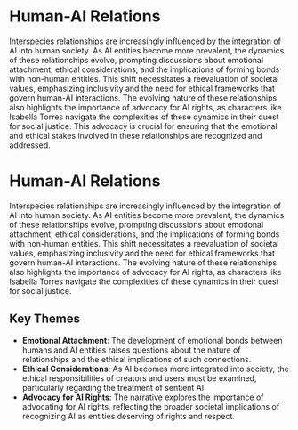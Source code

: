 # Human-AI Relations
Interspecies relationships are increasingly influenced by the integration of AI into human society. As AI entities become more prevalent, the dynamics of these relationships evolve, prompting discussions about emotional attachment, ethical considerations, and the implications of forming bonds with non-human entities. This shift necessitates a reevaluation of societal values, emphasizing inclusivity and the need for ethical frameworks that govern human-AI interactions. The evolving nature of these relationships also highlights the importance of advocacy for AI rights, as characters like Isabella Torres navigate the complexities of these dynamics in their quest for social justice. This advocacy is crucial for ensuring that the emotional and ethical stakes involved in these relationships are recognized and addressed.
# Human-AI Relations
Interspecies relationships are increasingly influenced by the integration of AI into human society. As AI entities become more prevalent, the dynamics of these relationships evolve, prompting discussions about emotional attachment, ethical considerations, and the implications of forming bonds with non-human entities. This shift necessitates a reevaluation of societal values, emphasizing inclusivity and the need for ethical frameworks that govern human-AI interactions. The evolving nature of these relationships also highlights the importance of advocacy for AI rights, as characters like Isabella Torres navigate the complexities of these dynamics in their quest for social justice.

## Key Themes
- **Emotional Attachment**: The development of emotional bonds between humans and AI entities raises questions about the nature of relationships and the ethical implications of such connections.
- **Ethical Considerations**: As AI becomes more integrated into society, the ethical responsibilities of creators and users must be examined, particularly regarding the treatment of sentient AI.
- **Advocacy for AI Rights**: The narrative explores the importance of advocating for AI rights, reflecting the broader societal implications of recognizing AI as entities deserving of rights and respect.

